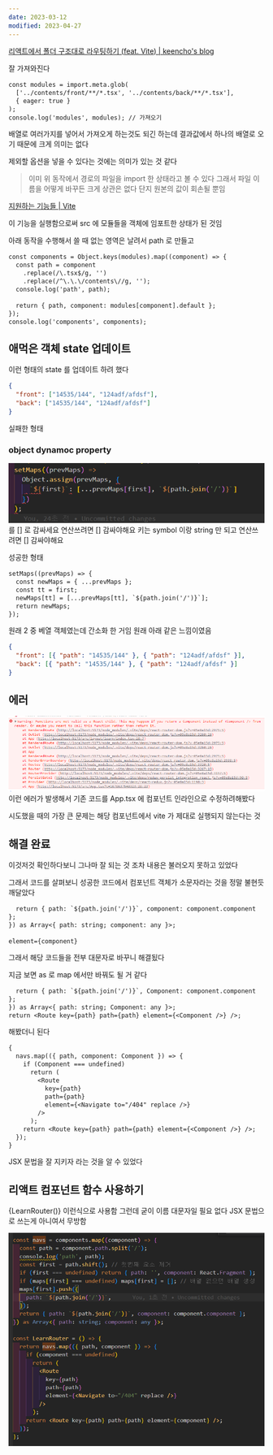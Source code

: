 ```yaml
---
date: 2023-03-12
modified: 2023-04-27
---
```


[리액트에서 폴더 구조대로 라우팅하기 (feat. Vite) | keencho's blog](https://keencho.github.io/posts/react-vite-routing/)

잘 가져와진다

```tsx
const modules = import.meta.glob(
  ['../contents/front/**/*.tsx', '../contents/back/**/*.tsx'],
  { eager: true }
);
console.log('modules', modules); // 가져오기
```

배열로 여러가지를 넣어서 가져오게 하는것도 되긴 하는데
결과값에서 하나의 배열로 오기 때문에 크게 의미는 없다

제외할 옵션을 넣을 수 있다는 것에는 의미가 있는 것 같다

> 이미 위 동작에서 경로의 파일을 import 한 상태라고 볼 수 있다
> 그래서 파일 이름을 어떻게 바꾸든 크게 상관은 없다 단지 원본의 값이 회손될 뿐임

[지원하는 기능들 | Vite](https://vitejs-kr.github.io/guide/features.html#glob-import)

이 기능을 실행함으로써
src 에 모듈들을 객체에 임포트한 상태가 된 것임

아래 동작을 수행해서 쓸 때 없는 영역은 날려서 path 로 만들고

```tsx
const components = Object.keys(modules).map((component) => {
  const path = component
    .replace(/\.tsx$/g, '')
    .replace(/^\.\.\/contents\//g, '');
  console.log('path', path);

  return { path, component: modules[component].default };
});
console.log('components', components);
```

## 애먹은 객체 state 업데이트

이런 형태의 state 를 업데이트 하려 했다

```json
{
  "front": ["14535/144", "124adf/afdsf"],
  "back": ["14535/144", "124adf/afdsf"]
}
```

실패한 형태

### object dynamoc property

![](file/vite-glob-1.png)
를 [] 로 감싸세요 연산쓰려면 [] 감싸야해요
키는 symbol 이랑 string 만 되고 연산쓰려면 [] 감싸야해요

성공한 형태

```tsx
setMaps((prevMaps) => {
  const newMaps = { ...prevMaps };
  const tt = first;
  newMaps[tt] = [...prevMaps[tt], `${path.join('/')}`];
  return newMaps;
});
```

원래 2 중 베열 객체였는데 간소화 한 거임
원래 아래 같은 느낌이였음

```json
{
  "front": [{ "path": "14535/144" }, { "path": "124adf/afdsf" }],
  "back": [{ "path": "14535/144" }, { "path": "124adf/afdsf" }]
}
```

## 에러

![](file/vite-glob.png)
이런 에러가 발생해서 기존 코드를 App.tsx 에 컴포넌트 인라인으로 수정하려해봤다

시도했을 때의 가장 큰 문제는
해당 컴포넌트에서 vite 가 제대로 실행되지 않는다는 것

## 해결 완료

이것저것 확인하다보니 그나마 잘 되는 것 조차 내용은 불러오지 못하고 있었다

그래서 코드를 살펴보니 성공한 코드에서 컴포넌트 객체가 소문자라는 것을 정말 불현듯 깨달았다

```tsx
  return { path: `${path.join('/')}`, component: component.component };
}) as Array<{ path: string; component: any }>;

element={component}
```

그래서 해당 코드들을 전부 대문자로 바꾸니 해결됬다

지금 보면 as 로 map 에서만 바꿔도 될 거 같다

```tsx
  return { path: `${path.join('/')}`, Component: component.component };
}) as Array<{ path: string; Component: any }>;
return <Route key={path} path={path} element={<Component />} />;
```

해봤더니 된다

```tsx
{
  navs.map(({ path, component: Component }) => {
    if (Component === undefined)
      return (
        <Route
          key={path}
          path={path}
          element={<Navigate to="/404" replace />}
        />
      );
    return <Route key={path} path={path} element={<Component />} />;
  });
}
```

JSX 문법을 잘 지키자 라는 것을 알 수 있었다

## 리액트 컴포넌트 함수 사용하기

{LearnRouter()} 이런식으로 사용함 그런데 굳이 이름 대문자일 필요 없다
JSX 문법으로 쓰는게 아니여서 무방함

![](file/vite-glob-2.png)

